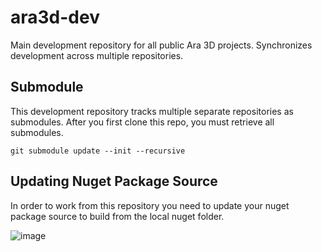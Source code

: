 # ara3d-dev

Main development repository for all public Ara 3D projects. 
Synchronizes development across multiple repositories. 

## Submodule

This development repository tracks multiple separate repositories as submodules. 
After you first clone this repo, you must retrieve all submodules. 

  `git submodule update --init --recursive`

## Updating Nuget Package Source 

In order to work from this repository you need to update your nuget package source to build from the local nuget folder.

![image](https://github.com/ara3d/ara3d-dev/assets/1759994/940036b6-cea2-4e34-833e-b4a36630b1fc)

